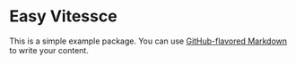 # Easy Vitessce

This is a simple example package. You can use
[GitHub-flavored Markdown](https://guides.github.com/features/mastering-markdown/)
to write your content.
